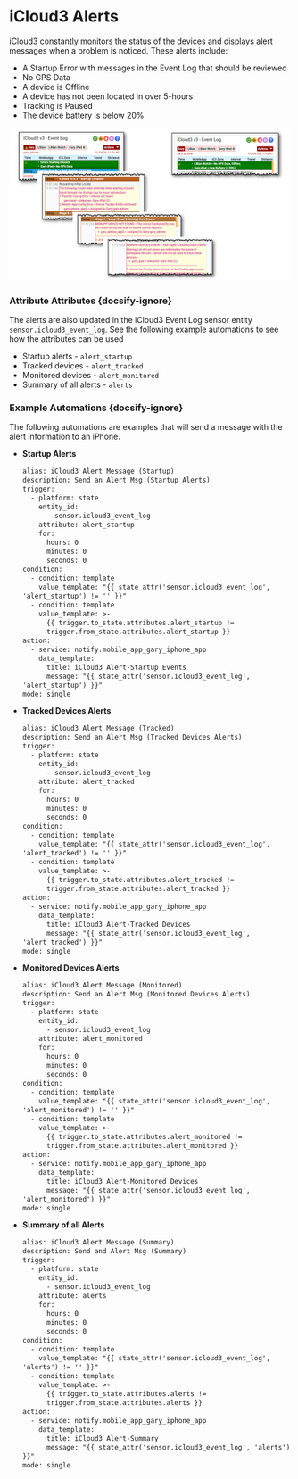 # iCloud3 Alerts

iCloud3 constantly monitors the status of the devices and displays alert messages when a problem is noticed. These alerts include:

- A Startup Error with messages in the Event Log that should be reviewed
- No GPS Data
- A device is Offline
- A device has not been located in over 5-hours
- Tracking is Paused
- The device battery is below 20%

![](../images/alerts-evlog.png)

### Attribute Attributes {docsify-ignore}

The alerts are also updated in the iCloud3 Event Log sensor entity `sensor.icloud3_event_log`. See the following example automations to see how the attributes can be used

- Startup alerts - `alert_startup`
- Tracked devices - `alert_tracked`
- Monitored devices - `alert_monitored`
- Summary of all alerts - `alerts`



### Example Automations {docsify-ignore}

The following automations are examples that will send a message with the alert information to an iPhone. 



- **Startup Alerts**
  ```
  alias: iCloud3 Alert Message (Startup)
  description: Send an Alert Msg (Startup Alerts)
  trigger:
    - platform: state
      entity_id:
        - sensor.icloud3_event_log
      attribute: alert_startup
      for:
        hours: 0
        minutes: 0
        seconds: 0
  condition:
    - condition: template
      value_template: "{{ state_attr('sensor.icloud3_event_log', 'alert_startup') != '' }}"
    - condition: template
      value_template: >-
        {{ trigger.to_state.attributes.alert_startup !=
        trigger.from_state.attributes.alert_startup }}
  action:
    - service: notify.mobile_app_gary_iphone_app
      data_template:
        title: iCloud3 Alert-Startup Events
        message: "{{ state_attr('sensor.icloud3_event_log', 'alert_startup') }}"
  mode: single
  ```

  

- **Tracked Devices Alerts**
  ```
  alias: iCloud3 Alert Message (Tracked)
  description: Send an Alert Msg (Tracked Devices Alerts)
  trigger:
    - platform: state
      entity_id:
        - sensor.icloud3_event_log
      attribute: alert_tracked
      for:
        hours: 0
        minutes: 0
        seconds: 0
  condition:
    - condition: template
      value_template: "{{ state_attr('sensor.icloud3_event_log', 'alert_tracked') != '' }}"
    - condition: template
      value_template: >-
        {{ trigger.to_state.attributes.alert_tracked !=
        trigger.from_state.attributes.alert_tracked }}
  action:
    - service: notify.mobile_app_gary_iphone_app
      data_template:
        title: iCloud3 Alert-Tracked Devices
        message: "{{ state_attr('sensor.icloud3_event_log', 'alert_tracked') }}"
  mode: single
  ```

  

- **Monitored Devices Alerts**

  ```
  alias: iCloud3 Alert Message (Monitored)
  description: Send an Alert Msg (Monitored Devices Alerts)
  trigger:
    - platform: state
      entity_id:
        - sensor.icloud3_event_log
      attribute: alert_monitored
      for:
        hours: 0
        minutes: 0
        seconds: 0
  condition:
    - condition: template
      value_template: "{{ state_attr('sensor.icloud3_event_log', 'alert_monitored') != '' }}"
    - condition: template
      value_template: >-
        {{ trigger.to_state.attributes.alert_monitored !=
        trigger.from_state.attributes.alert_monitored }}
  action:
    - service: notify.mobile_app_gary_iphone_app
      data_template:
        title: iCloud3 Alert-Monitored Devices
        message: "{{ state_attr('sensor.icloud3_event_log', 'alert_monitored') }}"
  mode: single
  ```

  

- **Summary of all Alerts**

  ```
  alias: iCloud3 Alert Message (Summary)
  description: Send and Alert Msg (Summary)
  trigger:
    - platform: state
      entity_id:
        - sensor.icloud3_event_log
      attribute: alerts
      for:
        hours: 0
        minutes: 0
        seconds: 0
  condition:
    - condition: template
      value_template: "{{ state_attr('sensor.icloud3_event_log', 'alerts') != '' }}"
    - condition: template
      value_template: >-
        {{ trigger.to_state.attributes.alerts !=
        trigger.from_state.attributes.alerts }}
  action:
    - service: notify.mobile_app_gary_iphone_app
      data_template:
        title: iCloud3 Alert-Summary
        message: "{{ state_attr('sensor.icloud3_event_log', 'alerts') }}"
  mode: single
  ```

  
